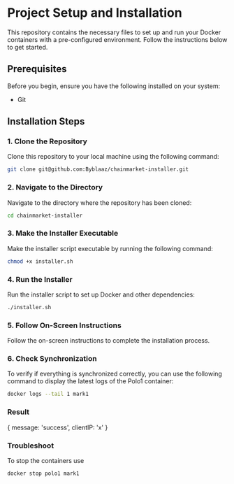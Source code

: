 # Project Setup and Installation

This repository contains the necessary files to set up and run your Docker containers with a pre-configured environment. Follow the instructions below to get started.

## Prerequisites

Before you begin, ensure you have the following installed on your system:

- Git

## Installation Steps

### 1. Clone the Repository

Clone this repository to your local machine using the following command:

```sh
git clone git@github.com:Byblaaz/chainmarket-installer.git
```

### 2. Navigate to the Directory

Navigate to the directory where the repository has been cloned:

```sh
cd chainmarket-installer
```

### 3. Make the Installer Executable

Make the installer script executable by running the following command:

```sh
chmod +x installer.sh
```

### 4. Run the Installer

Run the installer script to set up Docker and other dependencies:

```sh
./installer.sh
```

### 5. Follow On-Screen Instructions

Follow the on-screen instructions to complete the installation process.

### 6. Check Synchronization

To verify if everything is synchronized correctly, you can use the following command to display the latest logs of the Polo1 container:

```sh
docker logs --tail 1 mark1
```

### Result
{ message: 'success', clientIP: 'x' }


### Troubleshoot

To stop the containers use
```sh 
docker stop polo1 mark1
```




